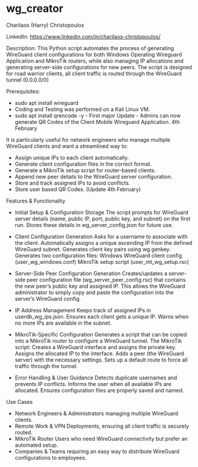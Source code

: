 # wg_creator

Charilaos (Harry) Christopoulos 

LinkedIn: https://www.linkedin.com/in/charilaos-christopoulos/

Description:
This Python script automates the process of generating WireGuard client configurations for both Windows Operating Wireguard Application and MikroTik routers, while also managing IP allocations and generating server-side configurations for new peers. The script is designed for road warrior clients,  all client traffic is routed through the WireGuard tunnel (0.0.0.0/0)

Prerequisites:
+ sudo apt install wireguard
+ Coding and Testing was performed on a Kali Linux VM.
+ sudo apt install qrencode -y - First major Update - Admins can now generate QR Codes of the Client Mobile Wireguard Application. 4th February

It is particularly useful for network engineers who manage multiple WireGuard clients and want a streamlined way to:

+ Assign unique IPs to each client automatically.
+ Generate client configuration files in the correct format.
+ Generate a MikroTik setup script for router-based clients.
+ Append new peer details to the WireGuard server configuration.
+ Store and track assigned IPs to avoid conflicts.
+ Store user based QR Codes. (Update 4th February)

Features & Functionality

+ Initial Setup & Configuration Storage
        The script prompts for WireGuard server details (name, public IP, port, public key, and subnet) on the first run.
        Stores these details in wg_server_config.json for future use.

+ Client Configuration Generation
        Asks for a username to associate with the client.
        Automatically assigns a unique ascending IP from the defined WireGuard subnet.
        Generates client key pairs using wg genkey.
        Generates two configuration files:
            Windows WireGuard client config (user_wg_windows.conf)
            MikroTik setup script (user_mt_wg_setup.rsc)

+ Server-Side Peer Configuration Generation
        Creates/updates a server-side peer configuration file (wg_server_peer_config.rsc) that contains the new peer’s public key and assigned IP.
        This allows the WireGuard administrator to simply copy and paste the configuration into the server’s WireGuard config.

+ IP Address Management
        Keeps track of assigned IPs in userdb_wg_ips.json.
        Ensures each client gets a unique IP.
        Warns when no more IPs are available in the subnet.

+ MikroTik-Specific Configuration
        Generates a script that can be copied into a MikroTik router to configure a WireGuard tunnel.
        The MikroTik script:
            Creates a WireGuard interface and assigns the private key.
            Assigns the allocated IP to the interface.
            Adds a peer (the WireGuard server) with the necessary settings.
            Sets up a default route to force all traffic through the tunnel.

+ Error Handling & User Guidance
        Detects duplicate usernames and prevents IP conflicts.
        Informs the user when all available IPs are allocated.
        Ensures configuration files are properly saved and named.

Use Cases

+ Network Engineers & Administrators managing multiple WireGuard clients.
+ Remote Work & VPN Deployments, ensuring all client traffic is securely routed.
+ MikroTik Router Users who need WireGuard connectivity but prefer an automated setup.
+ Companies & Teams requiring an easy way to distribute WireGuard configurations to employees.


